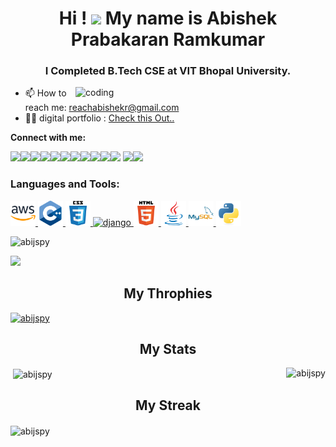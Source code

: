 <h1 align="center">Hi ! <img src="https://user-images.githubusercontent.com/18350557/176309783-0785949b-9127-417c-8b55-ab5a4333674e.gif"> My name is Abishek Prabakaran Ramkumar</h1>
<h3 align = "center">I Completed B.Tech CSE at VIT Bhopal University.</h3>
<img align="right" alt="coding" width="400" src="https://github-production-user-asset-6210df.s3.amazonaws.com/88943869/291781416-6d2973a4-d80c-4d39-85b0-990476ba2f97.gif">

- 📫 How to reach me: reachabishekr@gmail.com
- 👨‍🎓 digital portfolio : <a href = "https://abijspy.github.io/">Check this Out..</a>

<b>Connect with me:</b>

<a href = "https://www.facebook.com/abishek.r.545"><img src = "https://user-images.githubusercontent.com/88943869/209992915-04cca0d1-20e1-4bac-b554-8502555d46ba.jpeg" width="50"></a><a href = "https://twitter.com/abishekprabaka2"><img src = "https://user-images.githubusercontent.com/88943869/209992069-b3504d49-7aeb-4d14-8b2b-db6421a0b77a.png" width = "50"></a><a href = "https://www.instagram.com/abishek_prabakaran_r/"><img src = "https://user-images.githubusercontent.com/88943869/209995235-66357183-a5bc-4510-a2e5-35a3d4bc18eb.jpeg" width = "50"></a><a href = "https://github.com/Abijspy"><img src = "https://user-images.githubusercontent.com/88943869/209991774-6990c116-6248-4d36-8350-8a5911a901d9.jpeg" width="50"></a><a href = "https://www.linkedin.com/in/abishek-prabakaran-ramkumar/"><img src = "https://user-images.githubusercontent.com/88943869/209993255-9ceae518-6ef4-4c81-b9f9-1d16924ad984.png" width = "50"></a><a href = "https://www.hackerrank.com/reachabishekr"><img src = "https://user-images.githubusercontent.com/88943869/209993391-2d8c7cd8-7cda-4f62-9390-3ebdf991ede8.png" width = "50"></a><a href = "https://www.hackerearth.com/@reachabishekr"><img src="https://user-images.githubusercontent.com/88943869/209993701-1f5f2d26-dfcc-4483-833b-35fe9e1dbbdf.png" width = "50"></a><a href = "https://leetcode.com/reachabishekr/"><img src="https://user-images.githubusercontent.com/88943869/209993860-0c79c6d2-78c9-48f7-b842-52f52a7581f2.png" width="50"></a><a href = "https://orcid.org/my-orcid?orcid=0000-0003-0592-2146"><img src="https://user-images.githubusercontent.com/88943869/241523485-2ab3ad39-e528-49f3-998c-bc728a47a222.png" width="50"></a><a href = "https://www.growkudos.com/profile/abishek_prabakaran_ramkumar"><img src="https://user-images.githubusercontent.com/88943869/265262135-f31d32a3-67bf-48f4-9d3c-aedd1210522d.png" width="50"></a><a href = "https://vit.academia.edu/ABISHEKPRABAKARANRAMKUMAR"><img src="https://github-production-user-asset-6210df.s3.amazonaws.com/88943869/265267702-a65ed3bc-b3c4-45b1-9f6d-851a40fd7d5b.png" width="50"></a>
<a href = "https://scholar.google.com/citations?hl=en&user=xMhP6tgAAAAJ"><img src="https://github-production-user-asset-6210df.s3.amazonaws.com/88943869/290623396-7d85afe4-bf7f-46e9-a605-00fc9cd19808.png" width="50"></a><a href = "https://www.webofscience.com/wos/author/record/JSL-4029-2023"><img src="https://github-production-user-asset-6210df.s3.amazonaws.com/88943869/290625100-c9837229-002d-42fd-aa53-bbe210150dab.png" width="50"></a>

<h3 align="left">Languages and Tools:</h3>
<p align="left"> <a href="https://aws.amazon.com" target="_blank" rel="noreferrer"> <img src="https://raw.githubusercontent.com/devicons/devicon/master/icons/amazonwebservices/amazonwebservices-original-wordmark.svg" alt="aws" width="40" height="40"/> </a> <a href="https://www.w3schools.com/cpp/" target="_blank" rel="noreferrer"> <img src="https://raw.githubusercontent.com/devicons/devicon/master/icons/cplusplus/cplusplus-original.svg" alt="cplusplus" width="40" height="40"/> </a> <a href="https://www.w3schools.com/css/" target="_blank" rel="noreferrer"> <img src="https://raw.githubusercontent.com/devicons/devicon/master/icons/css3/css3-original-wordmark.svg" alt="css3" width="40" height="40"/> </a> <a href="https://www.djangoproject.com/" target="_blank" rel="noreferrer"> <img src="https://cdn.worldvectorlogo.com/logos/django.svg" alt="django" width="40" height="40"/> </a> <a href="https://www.w3.org/html/" target="_blank" rel="noreferrer"> <img src="https://raw.githubusercontent.com/devicons/devicon/master/icons/html5/html5-original-wordmark.svg" alt="html5" width="40" height="40"/> </a> <a href="https://www.java.com" target="_blank" rel="noreferrer"> <img src="https://raw.githubusercontent.com/devicons/devicon/master/icons/java/java-original.svg" alt="java" width="40" height="40"/> </a> <a href="https://www.mysql.com/" target="_blank" rel="noreferrer"> <img src="https://raw.githubusercontent.com/devicons/devicon/master/icons/mysql/mysql-original-wordmark.svg" alt="mysql" width="40" height="40"/> </a> <a href="https://www.python.org" target="_blank" rel="noreferrer"> <img src="https://raw.githubusercontent.com/devicons/devicon/master/icons/python/python-original.svg" alt="python" width="40" height="40"/> </a> </p>

<p align="left"> <img src="https://komarev.com/ghpvc/?username=abijspy&label=Profile%20views&color=0e75b6&style=plastic" alt="abijspy" /></p><a href = "https://github.com/abijspy?tab=followers"  target="_blank" rel="noreferrer"><img src="https://img.shields.io/github/followers/abijspy.svg?style=social&label=Follow" /></a>

<h2 align="center"> My Throphies </h3>
<p align="left"> <a href="https://github.com/ryo-ma/github-profile-trophy"><img src="https://github-profile-trophy.vercel.app/?username=abijspy" alt="abijspy" /></a> </p>

<h2 align="center"> My Stats </h3>
<p>&nbsp;<img align="center" src="https://github-readme-stats.vercel.app/api?username=abijspy&show_icons=true&locale=en" alt="abijspy" /><img align="right" src="https://github-readme-stats.vercel.app/api/top-langs?username=abijspy&show_icons=true&locale=en&layout=compact" alt="abijspy" /></p>

<h2 align="center"> My Streak </h3>
<p><img align="center" src="https://github-readme-streak-stats.herokuapp.com/?user=abijspy&" alt="abijspy" /></p>
